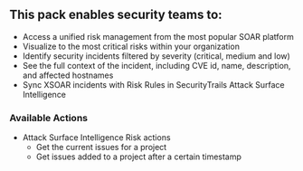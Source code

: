 ## This pack enables security teams to:

- Access a unified risk management from the most popular SOAR platform
- Visualize to the most critical risks within your organization
- Identify security incidents filtered by severity (critical, medium and low)
- See the full context of the incident, including CVE id, name, description, and affected hostnames
- Sync XSOAR incidents with Risk Rules in SecurityTrails Attack Surface Intelligence

### Available Actions

- Attack Surface Intelligence Risk actions
  - Get the current issues for a project
  - Get issues added to a project after a certain timestamp

